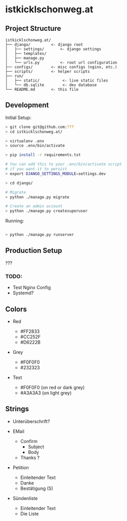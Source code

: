 # istkicklschonweg.at

## Project Structure

```
istkicklschonweg.at/
├── django/         <- django root
│   ├── settings/       <- django settings
│   ├── templates/
│   ├── manage.py
│   └── urls.py         <- root url configuration
├── configs/        <- misc configs (nginx, etc.)
├── scripts/        <- helper scripts
├── run/
│   ├── static/          <- live static files
│   └── db.sqlite        <- dev database
└── README.md       <- this file
```

## Development

Initial Setup:

```bash
> git clone git@github.com:???
> cd istkicklschonweg.at/

> virtualenv .env
> source .env/bin/activate

> pip install -r requirements.txt

# You can add this to your .env/bin/activate script
# if you want it to persist
> export DJANGO_SETTINGS_MODULE=settings.dev

> cd django/

# Migrate 
> python ./manage.py migrate

# Create an admin account
> python ./manage.py createsuperuser
```

Running:

```bash

> python ./manage.py runserver

```

## Production Setup

???

### TODO:
 - Test Nginx Config
 - Systemd?

## Colors
- Red
    - #FF2833
    - #CC252F
    - #D6222B

- Grey
    - #F0F0F0
    - #232323

- Text
    - #F0F0F0 (on red or dark grey)
    - #A3A3A3 (on light grey)

## Strings
- Unterüberschrift?

- EMail
    - Confirm
        - Subject
        - Body
    - Thanks ?

- Petition
    - Einleitender Text
    - Danke
    - Bestätigung (S)

- Sündenliste
    - Einleitender Text
    - Die Liste
